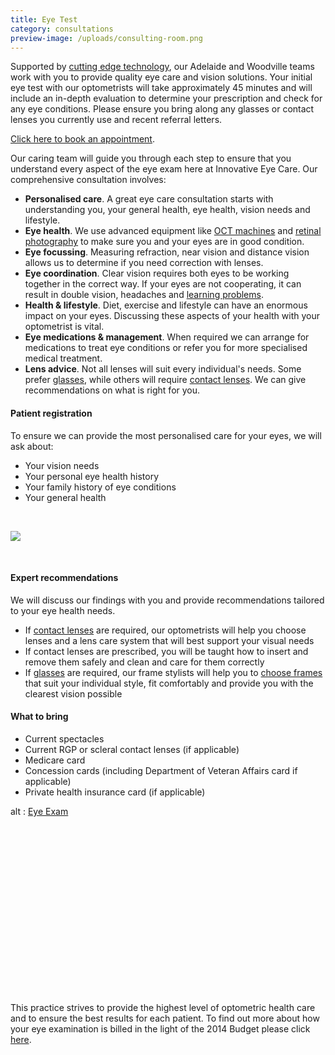 ```yaml
---
title: Eye Test
category: consultations
preview-image: /uploads/consulting-room.png
---
```

<div class="employee-heading">

<p>Supported by <a href="/what-we-do/oct">cutting edge technology</a>, our Adelaide and Woodville teams work with you to provide quality eye care and vision solutions. Your initial eye test with our optometrists will take approximately 45 minutes and will include an in-depth evaluation to determine your prescription and check for any eye conditions. Please ensure you bring along any glasses or contact lenses you currently use and recent referral letters.

<a href="http://innovativeeyecare.com.au/contact">Click here to book an appointment</a>.

</div>

Our caring team will guide you through each step to ensure that you understand every aspect of the eye exam here at Innovative Eye Care. Our comprehensive consultation involves:

* <b>Personalised care</b>. A great eye care consultation starts with understanding you, your general health, eye health, vision needs and lifestyle.
* <b>Eye health</b>. We use advanced equipment like [OCT machines](/what-we-do/oct) and [retinal photography](/what-we-do/retinal-photography) to make sure you and your eyes are in good condition.
* <b>Eye focussing</b>. Measuring refraction, near vision and distance vision allows us to determine if you need correction with lenses.
* <b>Eye coordination</b>. Clear vision requires both eyes to be working together in the correct way. If your eyes are not cooperating, it can result in double vision, headaches and [learning problems](/what-we-do/childrens-vision).
* <b>Health & lifestyle</b>. Diet, exercise and lifestyle can have an enormous impact on your eyes. Discussing these aspects of your health with your optometrist is vital.
* <b>Eye medications & management</b>. When required we can arrange for medications to treat eye conditions or refer you for more specialised medical treatment.
* <b>Lens advice</b>. Not all lenses will suit every individual's needs. Some prefer [glasses](/what-we-do/glasses), while others will require [contact lenses](/what-we-do/contact-lenses). We can give recommendations on what is right for you. 

#### Patient registration

To ensure we can provide the most personalised care for your eyes, we will ask about:

* Your vision needs
* Your personal eye health history
* Your family history of eye conditions
* Your general health

<br>

![](/uploads/glasses.jpg)

<br>

#### Expert recommendations

We will discuss our findings with you and provide recommendations tailored to your eye health needs.

* If [contact lenses](/what-we-do/contact-lenses) are required, our optometrists will help you choose lenses and a lens care system that will best support your visual needs
* If contact lenses are prescribed, you will be taught how to insert and remove them safely and clean and care for them correctly
* If [glasses](/what-we-do/glasses) are required, our frame stylists will help you to [choose frames](/what-we-do/eyewear-collections) that suit your individual style, fit comfortably and provide you with the clearest vision possible 

#### What to bring

* Current spectacles
* Current RGP or scleral contact lenses (if applicable)
* Medicare card
* Concession cards (including Department of Veteran Affairs card if applicable)
* Private health insurance card (if applicable) 

<div class="myWrapper" style="position: relative; padding-bottom: 56.25%; height: 0;"><!--\[if IE]><iframe frameborder="0" type="text/html" src="https://2689-2347.captiv8online.com/animations/embed/one/eye-exam?player_width=100%&player_height=100%&site_company_language=34&autostart=false" width="100%" height="100%" style="position:absolute;top:0;left:0;width:100%;height:100%;"></iframe><!\[endif]--><!--\[if !IE]> <--><object data="https://2689-2347.captiv8online.com/animations/embed/one/eye-exam?player_width=100%&player_height=100%&site_company_language=34&autostart=false" type="text/html" width="100%" height="100%" style="position:absolute;top:0;left:0;width:100%;height:100%;">  alt : <a href="https://2689-2347.captiv8online.com/animations/embed/one/eye-exam?player_width=100%&player_height=100%&site_company_language=34&autostart=false">Eye Exam</a></object><!--> <!\[endif]--></div>

<br>

This practice strives to provide the highest level of optometric health care and to ensure the best results for each patient. To find out more about how your eye examination is billed in the light of the 2014 Budget please click [here](/what-we-do/exam-billing).
